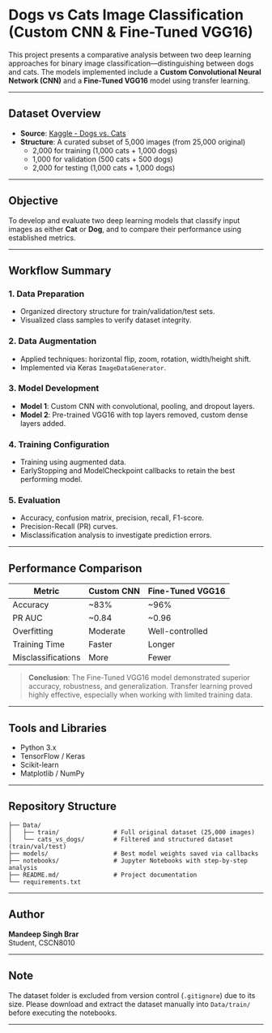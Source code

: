 
# Dogs vs Cats Image Classification (Custom CNN & Fine-Tuned VGG16)

This project presents a comparative analysis between two deep learning approaches for binary image classification—distinguishing between dogs and cats. The models implemented include a **Custom Convolutional Neural Network (CNN)** and a **Fine-Tuned VGG16** model using transfer learning.

---

## Dataset Overview
- **Source**: [Kaggle - Dogs vs. Cats](https://www.kaggle.com/datasets/biaiscience/dogs-vs-cats)
- **Structure**: A curated subset of 5,000 images (from 25,000 original)
  - 2,000 for training (1,000 cats + 1,000 dogs)
  - 1,000 for validation (500 cats + 500 dogs)
  - 2,000 for testing (1,000 cats + 1,000 dogs)

---

## Objective
To develop and evaluate two deep learning models that classify input images as either **Cat** or **Dog**, and to compare their performance using established metrics.

---

## Workflow Summary

### 1. Data Preparation
- Organized directory structure for train/validation/test sets.
- Visualized class samples to verify dataset integrity.

### 2. Data Augmentation
- Applied techniques: horizontal flip, zoom, rotation, width/height shift.
- Implemented via Keras `ImageDataGenerator`.

### 3. Model Development
- **Model 1**: Custom CNN with convolutional, pooling, and dropout layers.
- **Model 2**: Pre-trained VGG16 with top layers removed, custom dense layers added.

### 4. Training Configuration
- Training using augmented data.
- EarlyStopping and ModelCheckpoint callbacks to retain the best performing model.

### 5. Evaluation
- Accuracy, confusion matrix, precision, recall, F1-score.
- Precision-Recall (PR) curves.
- Misclassification analysis to investigate prediction errors.

---

## Performance Comparison

| Metric           | Custom CNN | Fine-Tuned VGG16 |
|------------------|------------|------------------|
| Accuracy         | ~83%       | ~96%             |
| PR AUC           | ~0.84      | ~0.96            |
| Overfitting      | Moderate   | Well-controlled  |
| Training Time    | Faster     | Longer           |
| Misclassifications | More     | Fewer            |

> **Conclusion**: The Fine-Tuned VGG16 model demonstrated superior accuracy, robustness, and generalization. Transfer learning proved highly effective, especially when working with limited training data.

---

## Tools and Libraries
- Python 3.x
- TensorFlow / Keras
- Scikit-learn
- Matplotlib / NumPy

---

## Repository Structure

```
├── Data/
│   ├── train/               # Full original dataset (25,000 images)
│   └── cats_vs_dogs/        # Filtered and structured dataset (train/val/test)
├── models/                  # Best model weights saved via callbacks
├── notebooks/               # Jupyter Notebooks with step-by-step analysis
├── README.md/               # Project documentation
└── requirements.txt 
```

---

## Author
**Mandeep Singh Brar**  
 Student, CSCN8010

---

## Note
The dataset folder is excluded from version control (`.gitignore`) due to its size. Please download and extract the dataset manually into `Data/train/` before executing the notebooks.

---
